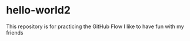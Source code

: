 # hello-world2
This repository is for practicing the GitHub Flow
I like to have fun with my friends
